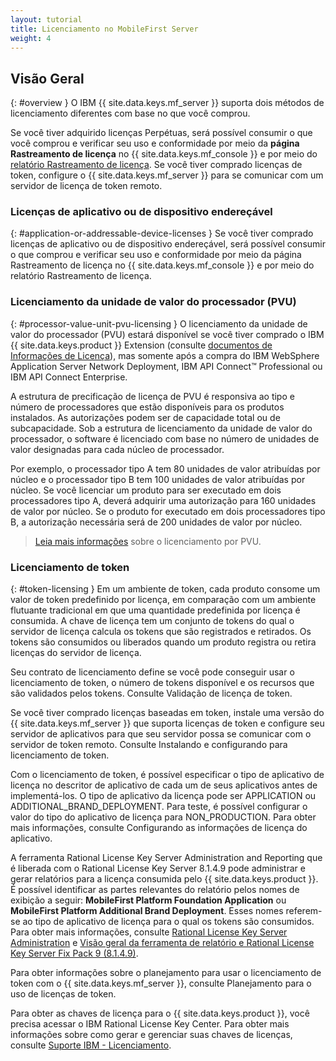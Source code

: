 ```yaml
---
layout: tutorial
title: Licenciamento no MobileFirst Server
weight: 4
---
```

<!-- NLS_CHARSET=UTF-8 -->
## Visão Geral
{: #overview }
O IBM {{ site.data.keys.mf_server }} suporta dois métodos de licenciamento diferentes com base no que você comprou.

Se você tiver adquirido licenças Perpétuas, será possível consumir o que você comprou e verificar seu uso e conformidade por meio da **página Rastreamento de licença** no {{ site.data.keys.mf_console }} e por meio do [relatório Rastreamento de licença](../../administering-apps/license-tracking/#license-tracking-report). Se você tiver comprado licenças de token, configure o {{ site.data.keys.mf_server }} para se comunicar com um servidor de licença de token remoto.

### Licenças de aplicativo ou de dispositivo endereçável
{: #application-or-addressable-device-licenses }
Se você tiver comprado licenças de aplicativo ou de dispositivo endereçável, será possível consumir o que comprou e verificar seu uso e conformidade por meio da página Rastreamento de licença no {{ site.data.keys.mf_console }} e por meio do relatório Rastreamento de licença.

### Licenciamento da unidade de valor do processador (PVU)
{: #processor-value-unit-pvu-licensing }
O licenciamento da unidade de valor do processador (PVU) estará disponível se você tiver comprado o IBM {{ site.data.keys.product }} Extension (consulte [documentos de Informações de Licença](http://www.ibm.com/software/sla/sladb.nsf/lilookup/C154C7B1C8C840F38525800A0037B46E?OpenDocument)), mas somente após a compra do IBM WebSphere Application Server Network Deployment, IBM API Connect™ Professional ou IBM API Connect Enterprise.

A estrutura de precificação de licença de PVU é responsiva ao tipo e número de processadores que estão disponíveis para os produtos instalados. As autorizações podem ser de capacidade total ou de subcapacidade. Sob a estrutura de licenciamento da
unidade de valor do processador, o software é licenciado com base no número de unidades de valor designadas
para cada núcleo de processador.

Por exemplo, o processador tipo A tem 80 unidades de valor atribuídas por núcleo e o processador tipo B tem 100 unidades de valor atribuídas por núcleo. Se você licenciar um produto para ser executado em dois processadores tipo A, deverá adquirir uma autorização para 160 unidades de valor por núcleo. Se o produto for executado em dois processadores tipo B, a autorização necessária será de 200 unidades de valor por núcleo.

> [Leia mais informações](https://www.ibm.com/support/knowledgecenter/SS8JFY_9.2.0/com.ibm.lmt.doc/Inventory/overview/c_processor_value_unit_licenses.html) sobre o licenciamento por PVU.

### Licenciamento de token
{: #token-licensing }
Em um ambiente de token,
cada produto consome um valor de token predefinido por licença, em comparação
com um ambiente flutuante tradicional em que uma quantidade predefinida
por licença é consumida. A chave de licença tem um conjunto de tokens do
qual o servidor de licença calcula os tokens que são registrados
e retirados. Os tokens são consumidos ou liberados quando um produto
registra ou retira licenças do servidor de licença.

Seu contrato
de licenciamento define se você pode conseguir usar o licenciamento de
token, o número de tokens disponível e os recursos que são validados
pelos tokens. Consulte Validação de licença de token.

Se você tiver comprado licenças
baseadas em token, instale uma versão do
{{ site.data.keys.mf_server }}
que suporta licenças de token e configure seu servidor de aplicativos
para que seu servidor possa se comunicar com o servidor de token
remoto. Consulte Instalando e configurando para licenciamento de token.

Com o
licenciamento de token, é possível especificar o tipo de aplicativo de licença no descritor
de aplicativo de cada um de seus aplicativos antes de implementá-los. O tipo de aplicativo da licença pode ser APPLICATION ou ADDITIONAL_BRAND_DEPLOYMENT. Para teste, é possível configurar o valor do tipo do aplicativo de licença para NON_PRODUCTION. Para obter mais informações, consulte Configurando as informações de licença do aplicativo.

A ferramenta Rational License Key Server Administration and Reporting que é liberada com o Rational License Key Server 8.1.4.9 pode administrar e gerar relatórios para a licença consumida pelo {{ site.data.keys.product }}. É possível identificar as partes relevantes do relatório pelos nomes de exibição a seguir: **MobileFirst Platform Foundation Application** ou **MobileFirst Platform Additional Brand Deployment**. Esses nomes referem-se
ao tipo de aplicativo de licença para o qual os tokens são consumidos. Para obter mais informações, consulte [Rational License Key Server Administration](https://www.ibm.com/support/knowledgecenter/SSSTWP_8.1.4/com.ibm.rational.license.doc/topics/c_rlks_admin_tool_overview.html) e [Visão geral da ferramenta de relatório e Rational License Key Server Fix Pack 9 (8.1.4.9)](http://www.ibm.com/support/docview.wss?uid=swg24040300).

Para obter informações sobre o planejamento para usar o licenciamento de token com o {{ site.data.keys.mf_server }}, consulte Planejamento para o uso de licenças de token.

Para obter as chaves de licença para o {{ site.data.keys.product }}, você precisa acessar o IBM Rational License Key Center. Para obter mais informações sobre como gerar e gerenciar suas chaves de licenças, consulte [Suporte IBM - Licenciamento](http://www.ibm.com/software/rational/support/licensing/).
